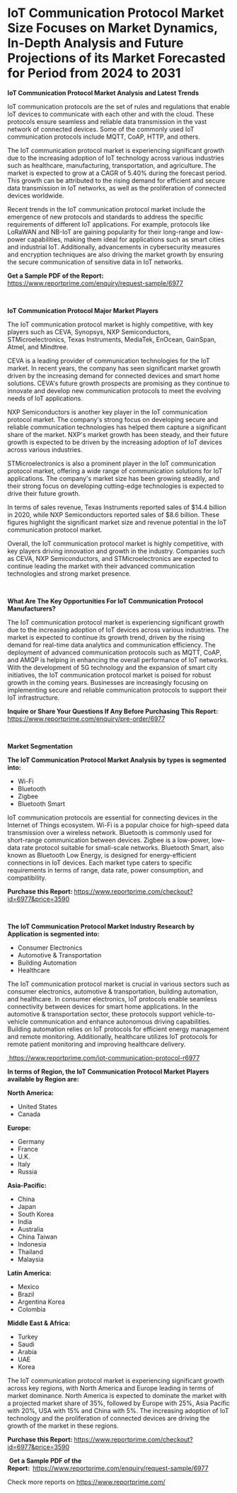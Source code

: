 <p><h1>IoT Communication Protocol Market Size Focuses on Market Dynamics, In-Depth Analysis and Future Projections of its Market Forecasted for Period from 2024 to 2031</h1></p><p><strong>IoT Communication Protocol Market Analysis and Latest Trends</strong></p>
<p><p>IoT communication protocols are the set of rules and regulations that enable IoT devices to communicate with each other and with the cloud. These protocols ensure seamless and reliable data transmission in the vast network of connected devices. Some of the commonly used IoT communication protocols include MQTT, CoAP, HTTP, and others.</p><p>The IoT communication protocol market is experiencing significant growth due to the increasing adoption of IoT technology across various industries such as healthcare, manufacturing, transportation, and agriculture. The market is expected to grow at a CAGR of 5.40% during the forecast period. This growth can be attributed to the rising demand for efficient and secure data transmission in IoT networks, as well as the proliferation of connected devices worldwide.</p><p>Recent trends in the IoT communication protocol market include the emergence of new protocols and standards to address the specific requirements of different IoT applications. For example, protocols like LoRaWAN and NB-IoT are gaining popularity for their long-range and low-power capabilities, making them ideal for applications such as smart cities and industrial IoT. Additionally, advancements in cybersecurity measures and encryption techniques are also driving the market growth by ensuring the secure communication of sensitive data in IoT networks.</p></p>
<p><strong>Get a Sample PDF of the Report:&nbsp;</strong> <a href="https://www.reportprime.com/enquiry/request-sample/6977">https://www.reportprime.com/enquiry/request-sample/6977</a></p>
<p>&nbsp;</p>
<p><strong>IoT Communication Protocol Major Market Players</strong></p>
<p><p>The IoT communication protocol market is highly competitive, with key players such as CEVA, Synopsys, NXP Semiconductors, STMicroelectronics, Texas Instruments, MediaTek, EnOcean, GainSpan, Atmel, and Mindtree. </p><p>CEVA is a leading provider of communication technologies for the IoT market. In recent years, the company has seen significant market growth driven by the increasing demand for connected devices and smart home solutions. CEVA's future growth prospects are promising as they continue to innovate and develop new communication protocols to meet the evolving needs of IoT applications.</p><p>NXP Semiconductors is another key player in the IoT communication protocol market. The company's strong focus on developing secure and reliable communication technologies has helped them capture a significant share of the market. NXP's market growth has been steady, and their future growth is expected to be driven by the increasing adoption of IoT devices across various industries.</p><p>STMicroelectronics is also a prominent player in the IoT communication protocol market, offering a wide range of communication solutions for IoT applications. The company's market size has been growing steadily, and their strong focus on developing cutting-edge technologies is expected to drive their future growth.</p><p>In terms of sales revenue, Texas Instruments reported sales of $14.4 billion in 2020, while NXP Semiconductors reported sales of $8.6 billion. These figures highlight the significant market size and revenue potential in the IoT communication protocol market.</p><p>Overall, the IoT communication protocol market is highly competitive, with key players driving innovation and growth in the industry. Companies such as CEVA, NXP Semiconductors, and STMicroelectronics are expected to continue leading the market with their advanced communication technologies and strong market presence.</p></p>
<p>&nbsp;</p>
<p><strong>What Are The Key Opportunities For IoT Communication Protocol Manufacturers?</strong></p>
<p><p>The IoT communication protocol market is experiencing significant growth due to the increasing adoption of IoT devices across various industries. The market is expected to continue its growth trend, driven by the rising demand for real-time data analytics and communication efficiency. The deployment of advanced communication protocols such as MQTT, CoAP, and AMQP is helping in enhancing the overall performance of IoT networks. With the development of 5G technology and the expansion of smart city initiatives, the IoT communication protocol market is poised for robust growth in the coming years. Businesses are increasingly focusing on implementing secure and reliable communication protocols to support their IoT infrastructure.</p></p>
<p><strong>Inquire or Share Your Questions If Any Before Purchasing This Report:</strong> <a href="https://www.reportprime.com/enquiry/pre-order/6977">https://www.reportprime.com/enquiry/pre-order/6977</a></p>
<p>&nbsp;</p>
<p><strong>Market Segmentation</strong></p>
<p><strong>The IoT Communication Protocol Market Analysis by types is segmented into:</strong></p>
<p><ul><li>Wi-Fi</li><li>Bluetooth</li><li>Zigbee</li><li>Bluetooth Smart</li></ul></p>
<p><p>IoT communication protocols are essential for connecting devices in the Internet of Things ecosystem. Wi-Fi is a popular choice for high-speed data transmission over a wireless network. Bluetooth is commonly used for short-range communication between devices. Zigbee is a low-power, low-data rate protocol suitable for small-scale networks. Bluetooth Smart, also known as Bluetooth Low Energy, is designed for energy-efficient connections in IoT devices. Each market type caters to specific requirements in terms of range, data rate, power consumption, and compatibility.</p></p>
<p><strong>Purchase this Report:&nbsp;</strong><a href="https://www.reportprime.com/checkout?id=6977&price=3590">https://www.reportprime.com/checkout?id=6977&price=3590</a></p>
<p>&nbsp;</p>
<p><strong>The IoT Communication Protocol Market Industry Research by Application is segmented into:</strong></p>
<p><ul><li>Consumer Electronics</li><li>Automotive & Transportation</li><li>Building Automation</li><li>Healthcare</li></ul></p>
<p><p>The IoT communication protocol market is crucial in various sectors such as consumer electronics, automotive & transportation, building automation, and healthcare. In consumer electronics, IoT protocols enable seamless connectivity between devices for smart home applications. In the automotive & transportation sector, these protocols support vehicle-to-vehicle communication and enhance autonomous driving capabilities. Building automation relies on IoT protocols for efficient energy management and remote monitoring. Additionally, healthcare utilizes IoT protocols for remote patient monitoring and improving healthcare delivery.</p></p>
<p><a href="https://www.reportprime.com/iot-communication-protocol-r6977">&nbsp;https://www.reportprime.com/iot-communication-protocol-r6977</a></p>
<p><strong>In terms of Region, the IoT Communication Protocol Market Players available by Region are:</strong></p>
<p>
    <p> <strong> North America: </strong>
        <ul>
            <li>United States</li>
            <li>Canada</li>
        </ul>
        </p> 
    <p> <strong> Europe: </strong>
        <ul>
            <li>Germany</li>
            <li>France</li>
            <li>U.K.</li>
            <li>Italy</li>
            <li>Russia</li>
        </ul>
        </p> 
    <p> <strong> Asia-Pacific: </strong>
        <ul>
            <li>China</li>
            <li>Japan</li>
            <li>South Korea</li>
            <li>India</li>
            <li>Australia</li>
            <li>China Taiwan</li>
            <li>Indonesia</li>
            <li>Thailand</li>
            <li>Malaysia</li>
        </ul>
        </p> 
    <p> <strong> Latin America: </strong>
        <ul>
            <li>Mexico</li>
            <li>Brazil</li>
            <li>Argentina Korea</li>
            <li>Colombia</li>
        </ul>
        </p> 
    <p> <strong> Middle East & Africa: </strong>
        <ul>
            <li>Turkey</li>
            <li>Saudi</li>
            <li>Arabia</li>
            <li>UAE</li>
            <li>Korea</li>
        </ul>
    </p>
    </p>
<p><p>The IoT communication protocol market is experiencing significant growth across key regions, with North America and Europe leading in terms of market dominance. North America is expected to dominate the market with a projected market share of 35%, followed by Europe with 25%, Asia Pacific with 20%, USA with 15% and China with 5%. The increasing adoption of IoT technology and the proliferation of connected devices are driving the growth of the market in these regions.</p></p>
<p><strong>Purchase this Report: </strong><a href="https://www.reportprime.com/checkout?id=6977&price=3590">https://www.reportprime.com/checkout?id=6977&price=3590</a></p>
<p>&nbsp;<strong>Get a Sample PDF of the Report:&nbsp;&nbsp;</strong><a href="https://www.reportprime.com/enquiry/request-sample/6977">https://www.reportprime.com/enquiry/request-sample/6977</a></p>
<p><strong></strong></p>
<p>Check more reports on <a href="https://www.reportprime.com/">https://www.reportprime.com/</a></p>
